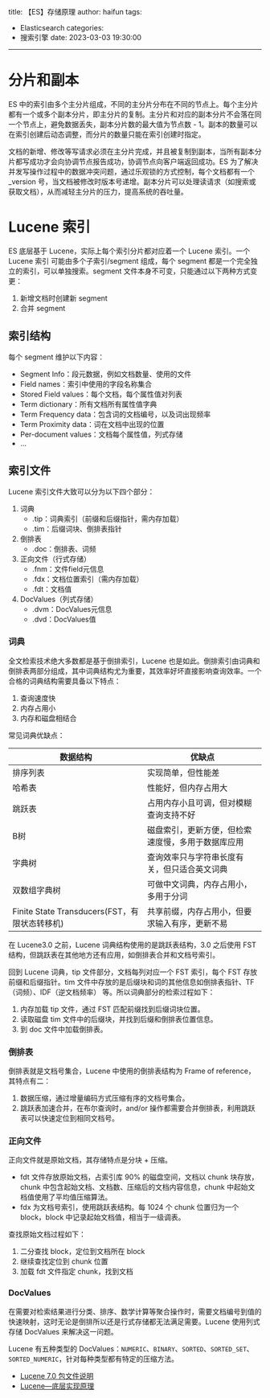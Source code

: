title: 【ES】存储原理
author: haifun
tags:
  - Elasticsearch
categories:
  - 搜索引擎
date: 2023-03-03 19:30:00

---

# 分片和副本

ES 中的索引由多个主分片组成，不同的主分片分布在不同的节点上。每个主分片都有一个或多个副本分片，即主分片的复制。主分片和对应的副本分片不会落在同一个节点上，避免数据丢失，副本分片数的最大值为节点数 - 1。副本的数量可以在索引创建后动态调整，而分片的数量只能在索引创建时指定。

文档的新增、修改等写请求必须在主分片完成，并且被复制到副本，当所有副本分片都写成功才会向协调节点报告成功，协调节点向客户端返回成功。ES 为了解决并发写操作过程中的数据冲突问题，通过乐观锁的方式控制，每个文档都有一个 _version 号，当文档被修改时版本号递增。副本分片可以处理读请求（如搜索或获取文档），从而减轻主分片的压力，提高系统的吞吐量。

# Lucene 索引

ES 底层基于 Lucene，实际上每个索引分片都对应着一个 Lucene 索引。一个 Lucene 索引 可能由多个子索引/segment 组成，每个 segment 都是一个完全独立的索引，可以单独搜索。segment 文件本身不可变，只能通过以下两种方式变更：
1. 新增文档时创建新 segment
2. 合并 segment

## 索引结构

每个 segment 维护以下内容：
- Segment Info：段元数据，例如文档数量、使用的文件
- Field names：索引中使用的字段名称集合
- Stored Field values：每个文档，每个属性值对列表
- Term dictionary：所有文档所有属性值字典
- Term Frequency data：包含词的文档编号，以及词出现频率
- Term Proximity data：词在文档中出现的位置
- Per-document values：文档每个属性值，列式存储
- ...

## 索引文件

Lucene 索引文件大致可以分为以下四个部分：
1. 词典
    - .tip：词典索引（前缀和后缀指针，需内存加载）
    - .tim：后缀词块、倒排表指针
2. 倒排表
    - .doc：倒排表、词频 
3. 正向文件（行式存储）
    - .fnm：文件field元信息
    - .fdx：文档位置索引（需内存加载）
    - .fdt：文档值
4. DocValues（列式存储）
    - .dvm：DocValues元信息
    - .dvd：DocValues值

### 词典

全文检索技术绝大多数都是基于倒排索引，Lucene 也是如此。倒排索引由词典和倒排表两部分组成，其中词典结构尤为重要，其效率好坏直接影响查询效率。一个合格的词典结构需要具备以下特点：
1. 查询速度快
2. 内存占用小
3. 内存和磁盘相结合

常见词典优缺点：

| 数据结构 | 优缺点 |
| --- | --- |
| 排序列表 | 实现简单，但性能差 |
| 哈希表 | 性能好，但内存占用大 |
| 跳跃表 | 占用内存小且可调，但对模糊查询支持不好 |
| B树 | 磁盘索引，更新方便，但检索速度慢，多用于数据库应用 |
| 字典树 | 查询效率只与字符串长度有关，但只适合英文词典 |
| 双数组字典树 | 可做中文词典，内存占用小，多用于分词 |
| Finite State Transducers(FST，有限状态转移机) | 共享前缀，内存占用小，但要求输入有序，更新不易 |

在 Lucene3.0 之前，Lucene 词典结构使用的是跳跃表结构，3.0 之后使用 FST 结构，但跳跃表在其他地方还有应用，如倒排表合并和文档号索引。

回到 Lucene 词典，tip 文件部分，文档每列对应一个 FST 索引，每个 FST 存放前缀和后缀指针。tim 文件中存放的是后缀块和词的其他信息如倒排表指针、TF（词频）、IDF（逆文档频率） 等。所以词典部分的检索过程如下：

1. 内存加载 tip 文件，通过 FST 匹配前缀找到后缀词块位置。
2. 读取磁盘 tim 文件中的后缀块，并找到后缀和倒排表位置信息。
3. 到 doc 文件中加载倒排表。

### 倒排表

倒排表就是文档号集合，Lucene 中使用的倒排表结构为 Frame of reference，其特点有二：
1. 数据压缩，通过增量编码方式压缩有序的文档号集合。
2. 跳跃表加速合并，在布尔查询时，and/or 操作都需要合并倒排表，利用跳跃表可以快速定位到相同文档号。

### 正向文件

正向文件就是原始文档，其存储特点是分块 + 压缩。

- fdt 文件存放原始文档，占索引库 90% 的磁盘空间，文档以 chunk 块存放，chunk 中包含起始文档、文档数、压缩后的文档内容信息，chunk 中起始文档值使用了平均值压缩算法。
- fdx 为文档号索引，使用跳跃表结构。每 1024 个 chunk 位置归为一个 block，block 中记录起始文档值，相当于一级调表。

查找原始文档过程如下：
1. 二分查找 block，定位到文档所在 block
2. 继续查找定位到 chunk 位置
3. 加载 fdt 文件指定 chunk，找到文档

### DocValues

在需要对检索结果进行分类、排序、数学计算等聚合操作时，需要文档编号到值的快速映射，这时无论是倒排所以还是行式存储都无法满足需要。Lucene 使用列式存储 DocValues 来解决这一问题。

Lucene 有五种类型的 DocValues：`NUMERIC`、`BINARY`、`SORTED`、`SORTED_SET`、`SORTED_NUMERIC`，针对每种类型都有特定的压缩方法。 

- [Lucene 7.0 包文件说明](https://lucene.apache.org/core/7_2_1/core/org/apache/lucene/codecs/lucene70/package-summary.html)
- [Lucene—底层实现原理](https://blog.csdn.net/sanmi8276/article/details/112978473)
